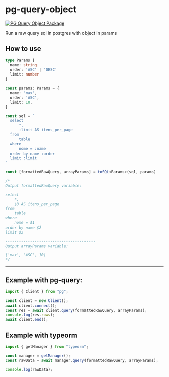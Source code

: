 # **pg-query-object**

[![PG Query Object Package](https://github.com/max10rogerio/pg-query-object/actions/workflows/npm-release.yml/badge.svg)](https://github.com/max10rogerio/pg-query-object/actions/workflows/npm-release.yml)

Run a raw query sql in postgres with object in params

## **How to use**

```typescript
type Params {
  name: string
  order: 'ASC' | 'DESC'
  limit: number
}

const params: Params = {
  name: 'max',
  order: 'ASC',
  limit: 10,
}

const sql = `
  select
      *,
      :limit AS itens_per_page
  from
      table
  where
      nome = :name
  order by name :order
  limit :limit
`

const [formattedRawQuery, arrayParams] = toSQL<Params>(sql, params)

/*
Output formattedRawQuery variable:

select
    *,
    $3 AS itens_per_page
from
    table
where
    nome = $1
order by name $2
limit $3

----------------------------------------
Output arrayParams variable:

['max', 'ASC', 10]
*/
```

---

## **Example with pg-query:**

```typescript
import { Client } from "pg";

const client = new Client();
await client.connect();
const res = await client.query(formattedRawQuery, arrayParams);
console.log(res.rows);
await client.end();
```

## **Example with typeorm**

```typescript
import { getManager } from "typeorm";

const manager = getManager();
const rawData = await manager.query(formattedRawQuery, arrayParams);

console.log(rawData);
```
